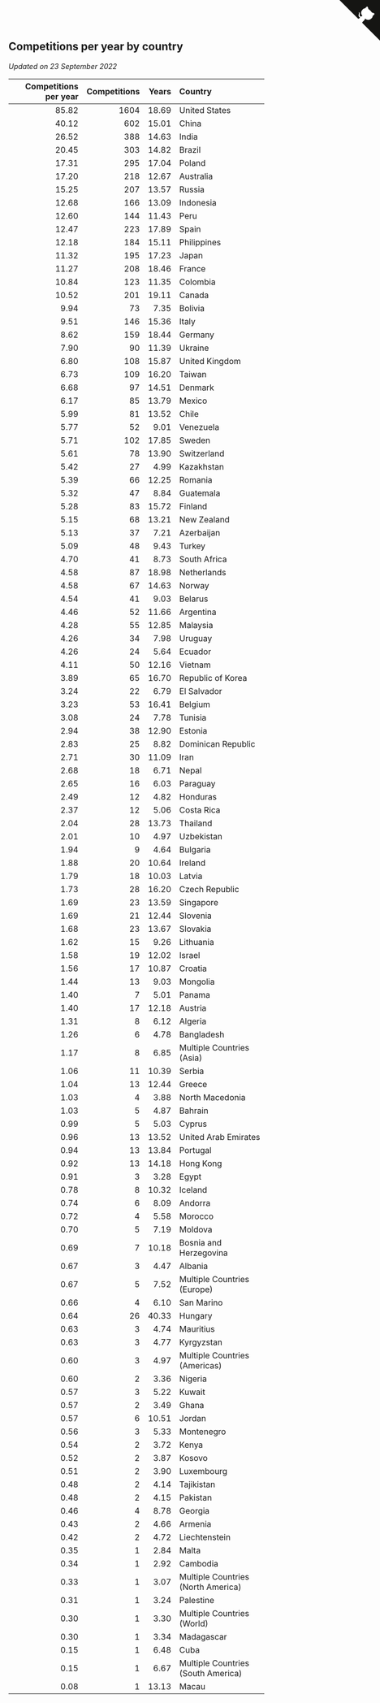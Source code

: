 ## Competitions per year by country

*Updated on 23 September 2022*

| Competitions per year | Competitions | Years | Country |
| ---: | ---: | ---: | :--- |
| 85.82 | 1604 | 18.69 | United States |
| 40.12 | 602 | 15.01 | China |
| 26.52 | 388 | 14.63 | India |
| 20.45 | 303 | 14.82 | Brazil |
| 17.31 | 295 | 17.04 | Poland |
| 17.20 | 218 | 12.67 | Australia |
| 15.25 | 207 | 13.57 | Russia |
| 12.68 | 166 | 13.09 | Indonesia |
| 12.60 | 144 | 11.43 | Peru |
| 12.47 | 223 | 17.89 | Spain |
| 12.18 | 184 | 15.11 | Philippines |
| 11.32 | 195 | 17.23 | Japan |
| 11.27 | 208 | 18.46 | France |
| 10.84 | 123 | 11.35 | Colombia |
| 10.52 | 201 | 19.11 | Canada |
| 9.94 | 73 | 7.35 | Bolivia |
| 9.51 | 146 | 15.36 | Italy |
| 8.62 | 159 | 18.44 | Germany |
| 7.90 | 90 | 11.39 | Ukraine |
| 6.80 | 108 | 15.87 | United Kingdom |
| 6.73 | 109 | 16.20 | Taiwan |
| 6.68 | 97 | 14.51 | Denmark |
| 6.17 | 85 | 13.79 | Mexico |
| 5.99 | 81 | 13.52 | Chile |
| 5.77 | 52 | 9.01 | Venezuela |
| 5.71 | 102 | 17.85 | Sweden |
| 5.61 | 78 | 13.90 | Switzerland |
| 5.42 | 27 | 4.99 | Kazakhstan |
| 5.39 | 66 | 12.25 | Romania |
| 5.32 | 47 | 8.84 | Guatemala |
| 5.28 | 83 | 15.72 | Finland |
| 5.15 | 68 | 13.21 | New Zealand |
| 5.13 | 37 | 7.21 | Azerbaijan |
| 5.09 | 48 | 9.43 | Turkey |
| 4.70 | 41 | 8.73 | South Africa |
| 4.58 | 87 | 18.98 | Netherlands |
| 4.58 | 67 | 14.63 | Norway |
| 4.54 | 41 | 9.03 | Belarus |
| 4.46 | 52 | 11.66 | Argentina |
| 4.28 | 55 | 12.85 | Malaysia |
| 4.26 | 34 | 7.98 | Uruguay |
| 4.26 | 24 | 5.64 | Ecuador |
| 4.11 | 50 | 12.16 | Vietnam |
| 3.89 | 65 | 16.70 | Republic of Korea |
| 3.24 | 22 | 6.79 | El Salvador |
| 3.23 | 53 | 16.41 | Belgium |
| 3.08 | 24 | 7.78 | Tunisia |
| 2.94 | 38 | 12.90 | Estonia |
| 2.83 | 25 | 8.82 | Dominican Republic |
| 2.71 | 30 | 11.09 | Iran |
| 2.68 | 18 | 6.71 | Nepal |
| 2.65 | 16 | 6.03 | Paraguay |
| 2.49 | 12 | 4.82 | Honduras |
| 2.37 | 12 | 5.06 | Costa Rica |
| 2.04 | 28 | 13.73 | Thailand |
| 2.01 | 10 | 4.97 | Uzbekistan |
| 1.94 | 9 | 4.64 | Bulgaria |
| 1.88 | 20 | 10.64 | Ireland |
| 1.79 | 18 | 10.03 | Latvia |
| 1.73 | 28 | 16.20 | Czech Republic |
| 1.69 | 23 | 13.59 | Singapore |
| 1.69 | 21 | 12.44 | Slovenia |
| 1.68 | 23 | 13.67 | Slovakia |
| 1.62 | 15 | 9.26 | Lithuania |
| 1.58 | 19 | 12.02 | Israel |
| 1.56 | 17 | 10.87 | Croatia |
| 1.44 | 13 | 9.03 | Mongolia |
| 1.40 | 7 | 5.01 | Panama |
| 1.40 | 17 | 12.18 | Austria |
| 1.31 | 8 | 6.12 | Algeria |
| 1.26 | 6 | 4.78 | Bangladesh |
| 1.17 | 8 | 6.85 | Multiple Countries (Asia) |
| 1.06 | 11 | 10.39 | Serbia |
| 1.04 | 13 | 12.44 | Greece |
| 1.03 | 4 | 3.88 | North Macedonia |
| 1.03 | 5 | 4.87 | Bahrain |
| 0.99 | 5 | 5.03 | Cyprus |
| 0.96 | 13 | 13.52 | United Arab Emirates |
| 0.94 | 13 | 13.84 | Portugal |
| 0.92 | 13 | 14.18 | Hong Kong |
| 0.91 | 3 | 3.28 | Egypt |
| 0.78 | 8 | 10.32 | Iceland |
| 0.74 | 6 | 8.09 | Andorra |
| 0.72 | 4 | 5.58 | Morocco |
| 0.70 | 5 | 7.19 | Moldova |
| 0.69 | 7 | 10.18 | Bosnia and Herzegovina |
| 0.67 | 3 | 4.47 | Albania |
| 0.67 | 5 | 7.52 | Multiple Countries (Europe) |
| 0.66 | 4 | 6.10 | San Marino |
| 0.64 | 26 | 40.33 | Hungary |
| 0.63 | 3 | 4.74 | Mauritius |
| 0.63 | 3 | 4.77 | Kyrgyzstan |
| 0.60 | 3 | 4.97 | Multiple Countries (Americas) |
| 0.60 | 2 | 3.36 | Nigeria |
| 0.57 | 3 | 5.22 | Kuwait |
| 0.57 | 2 | 3.49 | Ghana |
| 0.57 | 6 | 10.51 | Jordan |
| 0.56 | 3 | 5.33 | Montenegro |
| 0.54 | 2 | 3.72 | Kenya |
| 0.52 | 2 | 3.87 | Kosovo |
| 0.51 | 2 | 3.90 | Luxembourg |
| 0.48 | 2 | 4.14 | Tajikistan |
| 0.48 | 2 | 4.15 | Pakistan |
| 0.46 | 4 | 8.78 | Georgia |
| 0.43 | 2 | 4.66 | Armenia |
| 0.42 | 2 | 4.72 | Liechtenstein |
| 0.35 | 1 | 2.84 | Malta |
| 0.34 | 1 | 2.92 | Cambodia |
| 0.33 | 1 | 3.07 | Multiple Countries (North America) |
| 0.31 | 1 | 3.24 | Palestine |
| 0.30 | 1 | 3.30 | Multiple Countries (World) |
| 0.30 | 1 | 3.34 | Madagascar |
| 0.15 | 1 | 6.48 | Cuba |
| 0.15 | 1 | 6.67 | Multiple Countries (South America) |
| 0.08 | 1 | 13.13 | Macau |


<a href="https://github.com/jonatanklosko/wca_statistics" class="github-corner" aria-label="View source on Github"><svg width="80" height="80" viewBox="0 0 250 250" style="fill:#151513; color:#fff; position: absolute; top: 0; border: 0; right: 0;" aria-hidden="true"><path d="M0,0 L115,115 L130,115 L142,142 L250,250 L250,0 Z"></path><path d="M128.3,109.0 C113.8,99.7 119.0,89.6 119.0,89.6 C122.0,82.7 120.5,78.6 120.5,78.6 C119.2,72.0 123.4,76.3 123.4,76.3 C127.3,80.9 125.5,87.3 125.5,87.3 C122.9,97.6 130.6,101.9 134.4,103.2" fill="currentColor" style="transform-origin: 130px 106px;" class="octo-arm"></path><path d="M115.0,115.0 C114.9,115.1 118.7,116.5 119.8,115.4 L133.7,101.6 C136.9,99.2 139.9,98.4 142.2,98.6 C133.8,88.0 127.5,74.4 143.8,58.0 C148.5,53.4 154.0,51.2 159.7,51.0 C160.3,49.4 163.2,43.6 171.4,40.1 C171.4,40.1 176.1,42.5 178.8,56.2 C183.1,58.6 187.2,61.8 190.9,65.4 C194.5,69.0 197.7,73.2 200.1,77.6 C213.8,80.2 216.3,84.9 216.3,84.9 C212.7,93.1 206.9,96.0 205.4,96.6 C205.1,102.4 203.0,107.8 198.3,112.5 C181.9,128.9 168.3,122.5 157.7,114.1 C157.9,116.9 156.7,120.9 152.7,124.9 L141.0,136.5 C139.8,137.7 141.6,141.9 141.8,141.8 Z" fill="currentColor" class="octo-body"></path></svg></a><style>.github-corner:hover .octo-arm{animation:octocat-wave 560ms ease-in-out}@keyframes octocat-wave{0%,100%{transform:rotate(0)}20%,60%{transform:rotate(-25deg)}40%,80%{transform:rotate(10deg)}}@media (max-width:500px){.github-corner:hover .octo-arm{animation:none}.github-corner .octo-arm{animation:octocat-wave 560ms ease-in-out}}</style>
